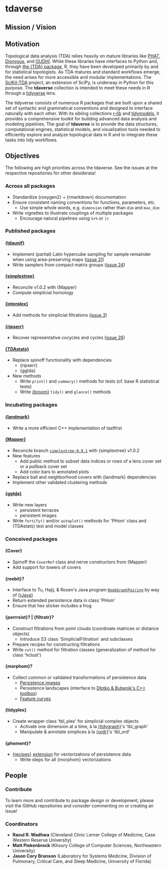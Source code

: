 # tdaverse

## Mission / Vision



## Motivation

Topological data analysis (TDA) relies heavily on mature libraries like [PHAT](https://bitbucket.org/phat-code/phat/src/master/), [Dionysus](https://www.mrzv.org/software/dionysus/), and [GUDHI](https://gudhi.inria.fr/).
While these libraries have interfaces to Python and, through [the {TDA} package](https://cran.r-project.org/package=TDA), R, they have been developed primarily by and for statistical topologists.
As TDA matures and standard workflows emerge, the need arises for more accessible and modular implementations.
The [SciKit-TDA](https://scikit-tda.org/) project, an extension of SciPy, is underway in Python for this purpose. The **tdaverse** collection is intended to meet these needs in R through a [tidyverse](https://www.tidyverse.org/) lens.

The tidyverse consists of numerous R packages that are built upon a shared set of syntactic and grammatical conventions and designed to interface naturally with each other.
With its sibling collections [r-lib](https://github.com/r-lib) and [tidymodels](https://www.tidymodels.org/), it provides a comprehensive toolkit for building advanced data analysis and modeling pipelines.
The goal of **tdaverse** is to provide the data structures, computational engines, statistical models, and visualization tools needed to efficiently explore and analyze topological data in R and to integrate these tasks into tidy workflows.

## Objectives

The following are high priorities across the tdaverse.
See the issues at the respective repositories for other desiderata!

### Across all packages

- Standardize {roxygen2} + {rmarkdown} documentation
- Ensure consistent naming conventions for functions, parameters, etc.
    - Use simple whole words, e.g. `dimension` rather than `dim` and `max_dim`
- Write vignettes to illustrate couplings of multiple packages
    - Encourage natural pipelines using `%>%` or `|>`

### Published packages

#### [{tdaunif}](https://corybrunson.github.io/tdaunif/)

- Implement (partial) Latin hypercube sampling for sample remainder when using area-preserving maps ([issue 31](https://github.com/corybrunson/tdaunif/issues/31))
- Write samplers from compact matrix groups ([issue 24](https://github.com/corybrunson/tdaunif/issues/24))

#### [{simplextree}](https://github.com/peekxc/simplextree/)

- Reconcile v1.0.2 with {Mapper}
- Compute simplicial homology

#### [{interplex}](https://github.com/corybrunson/interplex)

- Add methods for simplicial filtrations ([issue 3](https://github.com/corybrunson/interplex/issues/3))

#### [{ripserr}](https://github.com/rrrlw/ripserr/)

- Recover representative cocycles and cycles ([issue 26](https://github.com/rrrlw/ripserr/issues/26))

#### [{TDAstats}](https://rrrlw.github.io/TDAstats/)

- Replace spinoff functionality with dependencies
    - {ripserr}
    - {ggtda}
- New methods
    - Write `print()` and `summary()` methods for tests (cf. base R statistical tests)
    - Write [{broom}](https://broom.tidymodels.org/) `tidy()` and `glance()` methods

### Incubating packages

#### [{landmark}](https://github.com/corybrunson/landmark)

- Write a more efficient C++ implementation of lastfirst

#### [{Mapper}](https://peekxc.github.io/Mapper/)

- Reconcile branch [`simplextree-0.9.1`](https://github.com/corybrunson/Mapper/tree/simplextree-0.9.1) with {simplextree} v1.0.2
- New features
    - Add public method to subset data indices or rows of a lens cover set or a pullback cover set
    - Add color bars to annotated plots
- Replace ball and neighborhood covers with {landmark} dependencies
- Implement other validated clustering methods

#### [{ggtda}](https://rrrlw.github.io/ggtda/)

- Write new layers
    - persistent terraces
    - persistent images
- Write `fortify()` and/or `autoplot()` methods for 'PHom' class and {TDAstats} test and model classes

### Conceived packages

#### {Cover}

- Spinoff the `CoverRef` class and nerve constructors from {Mapper}
- Add support for towers of covers

#### {reebit}?

- Interface to Tu, Hajij, & Rosen's Java program [`ReebGraphPairing`](https://github.com/USFDataVisualization/ReebGraphPairing) by way of [{rJava}](https://rforge.net/rJava/)
- Return extended persistence data in class 'PHom'
- Ensure that hex sticker includes a frog

#### {perrrsist}? | {filtratr}?

- Construct filtrations from point clouds (coordinate matrices or distance objects)
    - Introduce S3 class 'SimplicialFiltration' and subclasses
- Prepare recipes for constructing filtrations
- Write `cut()` method for filtration classes (generalization of method for class 'hclust')

#### {morphom}?

- Collect common or validated transformations of persistence data
    - [Persistence images](https://jmlr.org/papers/v18/16-337.html)
    - Persistence landscapes (interface to [Dłotko & Bubenik's C++ toolbox](https://www2.math.upenn.edu/~dlotko/persistenceLandscape.html))
    - [Feature curves](https://aapm.onlinelibrary.wiley.com/doi/abs/10.1002/mp.15255)

#### {tidyplex}

- Create wrapper class 'tbl_plex' for simplicial complex objects
    - Activate one dimension at a time, à la [{tidygraph}](https://tidygraph.data-imaginist.com/)'s 'tbl_graph'
    - Manipulate & annotate simplices à la [{ordr}](https://corybrunson.github.io/ordr/)'s 'tbl_ord'

#### {phoment}?

- [{recipes}](https://recipes.tidymodels.org/) [extension](https://www.tidyverse.org/blog/2022/05/recipes-update-05-20222/) for vectorizations of persistence data
    - Write steps for all {morphom} vectorizations

## People

### Contribute

To learn more and contribute to package design or development, please visit the GitHub repositories and consider commenting on or creating an issue!

### Coordinators

- **Raoul R. Wadhwa** (Cleveland Clinic Lerner College of Medicine, Case Western Reserve University)
- **Matt Piekenbrock** (Khoury College of Computer Sciences, Northeastern University)
- **Jason Cory Brunson** (Laboratory for Systems Medicine, Division of Pulmonary, Critical Care, and Sleep Medicine, University of Florida)

